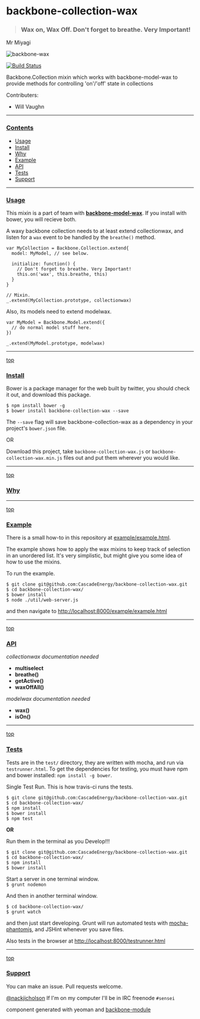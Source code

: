 # backbone-collection-wax

> ### Wax on, Wax Off. Don't forget to breathe. Very Important!  
Mr Miyagi

![backbone-wax](https://raw.github.com/CascadeEnergy/backbone-collection-wax/blob/master/MrMiyagi-Karate-Kid.png)

[![Build Status](https://secure.travis-ci.org/CascadeEnergy/backbone-collection-wax.png?branch=master)](https://travis-ci.org/CascadeEnergy/backbone-collection-wax)

Backbone.Collection mixin which works with backbone-model-wax to provide methods for controlling 'on'/'off' state in collections

Contributers:

- Will Vaughn

---
### [Contents](id:contents)
- [Usage](#usage)
- [Install](#install)
- [Why](#why)
- [Example](#example)
- [API](#api)
- [Tests](#tests)
- [Support](#support)

---
### [Usage](id:usage)

This mixin is a part of team with **[backbone-model-wax](https://github.com/CascadeEnergy/backbone-model-wax)**. If you install with bower, you will recieve both.

A waxy backbone collection needs to at least extend collectionwax, and listen for a `wax` event to be handled by the `breathe()` method.

    var MyCollection = Backbone.Collection.extend{
      model: MyModel, // see below.

      initialize: function() { 
        // Don't forget to breathe. Very Important!
        this.on('wax', this.breathe, this)
      }
    }

    // Mixin.
    _.extend(MyCollection.prototype, collectionwax)

Also, its models need to extend modelwax.

    var MyModel = Backbone.Model.extend({
      // do normal model stuff here.
    })

    _.extend(MyModel.prototype, modelwax)

---
[top](#contents)
### [Install](id:install)

Bower is a package manager for the web built by twitter, you should check it out, and download this package.

`$ npm install bower -g`  
`$ bower install backbone-collection-wax --save `

The `--save` flag will save backbone-collection-wax as a dependency in your project's `bower.json` file.

OR  

Download this project, take `backbone-collection-wax.js` or `backbone-collection-wax.min.js` files out and put them wherever you would like.

---
[top](#contents)
### [Why](id:why)

---
[top](#contents)
### [Example](id:example)

There is a small how-to in this repository at [example/example.html](https://github.com/CascadeEnergy/backbone-collection-wax/blob/master/example/example.html). 

The example shows how to apply the wax mixins to keep track of selection in an unordered list. It's very simplistic, but might give you some idea of how to use the mixins.

To run the example.

```
$ git clone git@github.com:CascadeEnergy/backbone-collection-wax.git
$ cd backbone-collection-wax/
$ bower install
$ node ./util/web-server.js
```

and then navigate to <http://localhost:8000/example/example.html>

---
[top](#contents)
### [API](id:api)

  _collectionwax documentation needed_

  - **multiselect**
  - **breathe()**
  - **getActive()**
  - **waxOffAll()**


  _modelwax documentation needed_

  - **wax()**
  - **isOn()**

---
[top](#contents)
### [Tests](id:tests)

Tests are in the `test/` directory, they are written with mocha, and run via `testrunner.html`. To get the dependencies for testing, you must have npm and bower installed: `npm install -g bower`.

Single Test Run. This is how travis-ci runs the tests.

```
$ git clone git@github.com:CascadeEnergy/backbone-collection-wax.git  
$ cd backbone-collection-wax/
$ npm install
$ bower install
$ npm test
```

**OR**  

Run them in the terminal as you Develop!!!

```
$ git clone git@github.com:CascadeEnergy/backbone-collection-wax.git  
$ cd backbone-collection-wax/
$ npm install
$ bower install
```

Start a server in one terminal window.  
`$ grunt nodemon`

And then in another terminal window.

```   
$ cd backbone-collection-wax/ 
$ grunt watch
```

and then just start developing. Grunt will run automated tests with [mocha-phantomjs](https://github.com/metaskills/mocha-phantomjs), and JSHint whenever you save files.

Also tests in the browser at <http://localhost:8000/testrunner.html>

---
[top](#contents)
### [Support](id:support)

You can make an issue. Pull requests welcome.

[@nackjicholson](http://twitter.com/nackjicholson)
If I'm on my computer I'll be in IRC freenode `#sensei`

component generated with yeoman and [backbone-module](https://github.com/nackjicholson/generator-backbone-module)